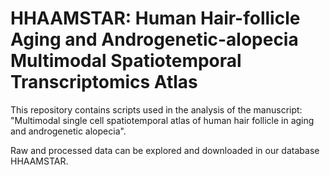 # HHAAMSTAR: Human Hair-follicle Aging and Androgenetic-alopecia Multimodal Spatiotemporal Transcriptomics Atlas

This repository contains scripts used in the analysis of the manuscript: "Multimodal single cell spatiotemporal atlas of human hair follicle in aging and androgenetic alopecia".

Raw and processed data can be explored and downloaded in our database HHAAMSTAR.
